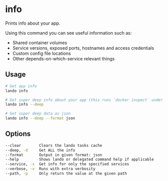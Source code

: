 info
====

Prints info about your app.

Using this command you can see useful information such as:

* Shared container volumes
* Service versions, exposed ports, hostnames and access credentials
* Custom config file locations
* Other depends-on-which-service relevant things

Usage
-----

```bash
# Get app info
lando info

# Get super deep info about your app (this runs `docker inspect` under the hood)
lando info --deep

# Get super deep data as json
lando info --deep --format json
```

Options
-------

```bash
--clear        Clears the lando tasks cache
--deep, -d     Get ALL the info
--format       Output in given format: json
--help         Shows lando or delegated command help if applicable
--service, -s  Get info for only the specified services
--verbose, -v  Runs with extra verbosity
--path, -p     Only return the value at the given path
```
